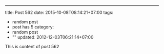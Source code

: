 ---
title: Post 562
date: 2015-10-08T08:14:21+07:00
tags:
  - random post
  - post has 5
category:
  - random post
  - ""
updated: 2012-12-03T06:21:14+07:00

This is content of post 562